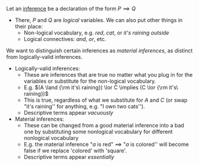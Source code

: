 
Let an [inference](/docs/math/defs/material_conditional.qmd) be a declaration of 
the form $P \implies Q$

- There, $P$ and $Q$ are *logical* variables. We can also put other things in 
  their place:
    - Non-logical vocabulary, e.g. *red*, *cat*, or *it's raining outside*
    - Logical connectives: *and*, *or*, etc.


We want to distinguish certain inferences as *material inferences*, as distinct 
from logically-valid inferences.

- Logically-valid inferences:
    - These are inferences that are true no matter what you plug in for the 
      variables or substitute for the non-logical vocabulary.
    - E.g. $(A \land {\rm it's\ raining}) \lor C \implies (C \lor {\rm it's\ raining})$
    - This is true, regardless of what we substitute for $A$ and $C$ (or swap 
      "it's raining'' for anything, e.g. "I own two cats'').
    - Descriptive terms appear *vacuously*
- Material inferences:
    - These can be changed from a good material inference into a bad one by 
      substituting some nonlogical vocabulary for different nonlogical vocabulary
    - E.g. the material inference "$a$ is red" $\implies$ "$a$ is colored'' will 
      become false if we replace 'colored' with 'square'.
    - Descriptive terms appear *essentially*


